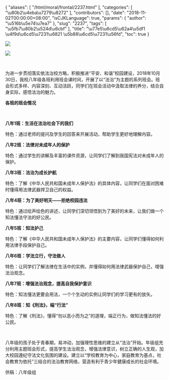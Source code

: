 {
    "aliases": [
        "/html/moral/frontal/2237.html"
    ],
    "categories": [
        "\u80b2\u4eba\u7279\u8272"
    ],
    "contributors": [],
    "date": "2018-11-02T00:00:00+08:00",
    "isCJKLanguage": true,
    "params": {
        "author": "\u516b\u5e74\u7ea7"
    },
    "slug": "2237",
    "tags": [
        "\u5fb7\u80b2\u524d\u6cbf"
    ],
    "title": "\u77e5\u6cd5\u62a4\u5df1  \u4f9d\u6cd5\u7231\u6821  \u5b88\u6cd5\u7231\u56fd",
    "toc": true
}

![](https://cdn.tfls.online/mirror/full/df7f9fbcdedfa304cb2eb63cec31243bed9a9e63.jpg)




![](https://cdn.tfls.online/mirror/full/dfda566d44ed5b5d77e7e3fc7f3cf22e8f55edb4.jpg)




     




为进一步贯彻落实依法治校方略，积极推进“平安、和谐”校园建设，2018年10月30日，我校八年级各班利用班会课时间，开展了以“法治”为主题的系列班会。班会形式多样、内容深刻、互动活跃，同学们在班会活动中汲取法律的养分，结合自身实际，感悟法治的魅力。




**各班的班会情况**




 




**八年1班：生活在法治社会下的我们**




特色：通过老师的提问及学生的回答来开展活动，帮助学生更好地理解内容。




**八年2班：法律对未成年人的保护**




特色：通过学生的讲解及丰富的课件资源，让同学们了解到我国宪法对未成年人的保护。




**八年3班：法治为成长护航**




特色：了解《中华人民共和国未成年人保护法》的具体内容，让同学们在面对困难时懂得用法律武器捍卫自己的权益。




**八年4班：为了美好明天——拒绝校园违法**




特色：通过绘声绘色的讲述，让同学们深切领悟到为了美好的未来，让我们做一个知法懂法守法的好公民。




**八年5班：知法护己**




特色：了解《中华人民共和国未成年人保护法》的主要内容，让同学们懂得如何利用法律手段保护自己。




**八年6班：学法立行，守法做人**




特色：让同学们了解法律在生活中的实例，并懂得如何用法律武器保护自己，增强法治观念。




**八年7班：增强法治观念，提高自我保护意识**




特色：知法懂法更要会用法，一个个生动的实例让同学们的学习更有的放矢。




**八年8班：知《刑法》，端“行法”**




特色：了解《刑法》，懂得“勿以恶小而为之”的道理，端正行为，做知法懂法的好公民。




 




八年级的孩子处于青春期，易冲动，加强理性思维的建立从“法治”开始。年级组充分利用主题班会形式，提高学生法治观念，增强法律意识，树立正确的人生观，加大校园遵纪守法文化氛围的建设。建立以“学校教育为中心，家庭教育为基点，社会教育为依托”三结合的法治教育网络，营造有利于青少年健康成长的社会环境。



供稿：八年级组

  



